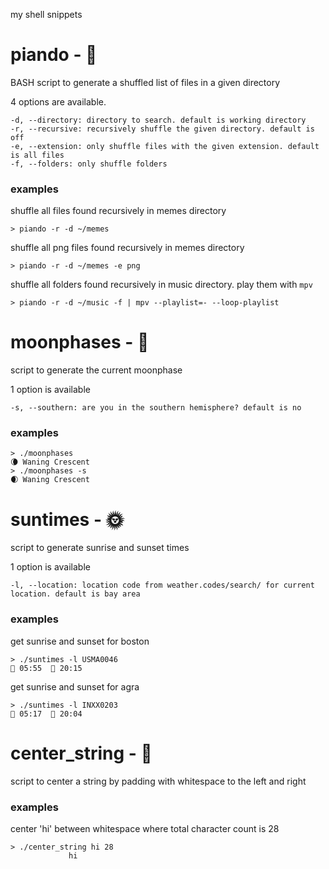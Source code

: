 my shell snippets

# piando - 🎹

BASH script to generate a shuffled list of files in a given directory

4 options are available. 
```
-d, --directory: directory to search. default is working directory
-r, --recursive: recursively shuffle the given directory. default is off
-e, --extension: only shuffle files with the given extension. default is all files
-f, --folders: only shuffle folders
```

### examples
shuffle all files found recursively in memes directory
```
> piando -r -d ~/memes
```
shuffle all png files found recursively in memes directory
```
> piando -r -d ~/memes -e png
```
shuffle all folders found recursively in music directory. play them with `mpv`
```
> piando -r -d ~/music -f | mpv --playlist=- --loop-playlist
```
# moonphases - 🌚
script to generate the current moonphase

1 option is available
```
-s, --southern: are you in the southern hemisphere? default is no
```
### examples
```
> ./moonphases
🌘 Waning Crescent
> ./moonphases -s
🌒 Waning Crescent
```

# suntimes - 🌞
script to generate sunrise and sunset times

1 option is available
```
-l, --location: location code from weather.codes/search/ for current location. default is bay area
```
### examples
get sunrise and sunset for boston
```
> ./suntimes -l USMA0046
🌄 05:55  🌇 20:15
```
get sunrise and sunset for agra
```
> ./suntimes -l INXX0203
🌄 05:17  🌇 20:04
```

# center_string - 🧵
script to center a string by padding with whitespace to the left and right

### examples
center 'hi' between whitespace where total character count is 28
```
> ./center_string hi 28
             hi             
```
